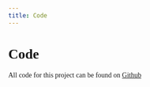 ```yaml
---
title: Code
---
```



<link href="https://fonts.googleapis.com/css2?family=Maven+Pro:wght@400..900&display=swap" rel="stylesheet">
<style>
  body, svg {
     font-family: var(--sans-serif);
        /* font-size: 48px; */
 }
</style>

# Code
All code for this project can be found on [Github](https://github.com/johanna-einsiedler/ITU_spring_term_AB_JE/tree/main)
